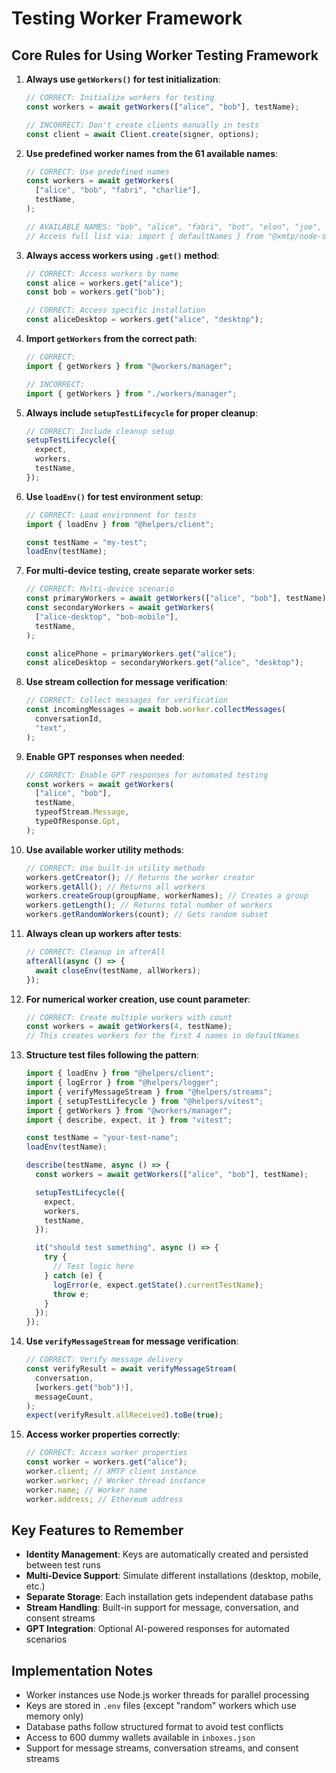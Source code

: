 # Testing Worker Framework

## Core Rules for Using Worker Testing Framework

1. **Always use `getWorkers()` for test initialization**:

   ```typescript
   // CORRECT: Initialize workers for testing
   const workers = await getWorkers(["alice", "bob"], testName);

   // INCORRECT: Don't create clients manually in tests
   const client = await Client.create(signer, options);
   ```

2. **Use predefined worker names from the 61 available names**:

   ```typescript
   // CORRECT: Use predefined names
   const workers = await getWorkers(
     ["alice", "bob", "fabri", "charlie"],
     testName,
   );

   // AVAILABLE NAMES: "bob", "alice", "fabri", "bot", "elon", "joe", "charlie"...
   // Access full list via: import { defaultNames } from "@xmtp/node-sdk";
   ```

3. **Always access workers using `.get()` method**:

   ```typescript
   // CORRECT: Access workers by name
   const alice = workers.get("alice");
   const bob = workers.get("bob");

   // CORRECT: Access specific installation
   const aliceDesktop = workers.get("alice", "desktop");
   ```

4. **Import `getWorkers` from the correct path**:

   ```typescript
   // CORRECT:
   import { getWorkers } from "@workers/manager";

   // INCORRECT:
   import { getWorkers } from "./workers/manager";
   ```

5. **Always include `setupTestLifecycle` for proper cleanup**:

   ```typescript
   // CORRECT: Include cleanup setup
   setupTestLifecycle({
     expect,
     workers,
     testName,
   });
   ```

6. **Use `loadEnv()` for test environment setup**:

   ```typescript
   // CORRECT: Load environment for tests
   import { loadEnv } from "@helpers/client";

   const testName = "my-test";
   loadEnv(testName);
   ```

7. **For multi-device testing, create separate worker sets**:

   ```typescript
   // CORRECT: Multi-device scenario
   const primaryWorkers = await getWorkers(["alice", "bob"], testName);
   const secondaryWorkers = await getWorkers(
     ["alice-desktop", "bob-mobile"],
     testName,
   );

   const alicePhone = primaryWorkers.get("alice");
   const aliceDesktop = secondaryWorkers.get("alice", "desktop");
   ```

8. **Use stream collection for message verification**:

   ```typescript
   // CORRECT: Collect messages for verification
   const incomingMessages = await bob.worker.collectMessages(
     conversationId,
     "text",
   );
   ```

9. **Enable GPT responses when needed**:

   ```typescript
   // CORRECT: Enable GPT responses for automated testing
   const workers = await getWorkers(
     ["alice", "bob"],
     testName,
     typeofStream.Message,
     typeOfResponse.Gpt,
   );
   ```

10. **Use available worker utility methods**:

    ```typescript
    // CORRECT: Use built-in utility methods
    workers.getCreator(); // Returns the worker creator
    workers.getAll(); // Returns all workers
    workers.createGroup(groupName, workerNames); // Creates a group
    workers.getLength(); // Returns total number of workers
    workers.getRandomWorkers(count); // Gets random subset
    ```

11. **Always clean up workers after tests**:

    ```typescript
    // CORRECT: Cleanup in afterAll
    afterAll(async () => {
      await closeEnv(testName, allWorkers);
    });
    ```

12. **For numerical worker creation, use count parameter**:

    ```typescript
    // CORRECT: Create multiple workers with count
    const workers = await getWorkers(4, testName);
    // This creates workers for the first 4 names in defaultNames
    ```

13. **Structure test files following the pattern**:

    ```typescript
    import { loadEnv } from "@helpers/client";
    import { logError } from "@helpers/logger";
    import { verifyMessageStream } from "@helpers/streams";
    import { setupTestLifecycle } from "@helpers/vitest";
    import { getWorkers } from "@workers/manager";
    import { describe, expect, it } from "vitest";

    const testName = "your-test-name";
    loadEnv(testName);

    describe(testName, async () => {
      const workers = await getWorkers(["alice", "bob"], testName);

      setupTestLifecycle({
        expect,
        workers,
        testName,
      });

      it("should test something", async () => {
        try {
          // Test logic here
        } catch (e) {
          logError(e, expect.getState().currentTestName);
          throw e;
        }
      });
    });
    ```

14. **Use `verifyMessageStream` for message verification**:

    ```typescript
    // CORRECT: Verify message delivery
    const verifyResult = await verifyMessageStream(
      conversation,
      [workers.get("bob")!],
      messageCount,
    );
    expect(verifyResult.allReceived).toBe(true);
    ```

15. **Access worker properties correctly**:
    ```typescript
    // CORRECT: Access worker properties
    const worker = workers.get("alice");
    worker.client; // XMTP client instance
    worker.worker; // Worker thread instance
    worker.name; // Worker name
    worker.address; // Ethereum address
    ```

## Key Features to Remember

- **Identity Management**: Keys are automatically created and persisted between test runs
- **Multi-Device Support**: Simulate different installations (desktop, mobile, etc.)
- **Separate Storage**: Each installation gets independent database paths
- **Stream Handling**: Built-in support for message, conversation, and consent streams
- **GPT Integration**: Optional AI-powered responses for automated scenarios

## Implementation Notes

- Worker instances use Node.js worker threads for parallel processing
- Keys are stored in `.env` files (except "random" workers which use memory only)
- Database paths follow structured format to avoid test conflicts
- Access to 600 dummy wallets available in `inboxes.json`
- Support for message streams, conversation streams, and consent streams
